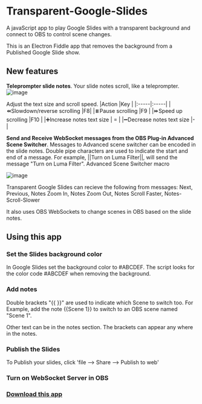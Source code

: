 # Transparent-Google-Slides
A javaScript app to play Google Slides with a transparent background and connect to OBS to control scene changes. 

This is an Electron Fiddle app that removes the background from a Published Google Slide show.  
## New features
 **Teleprompter slide notes**. Your slide notes scroll, like a teleprompter.  
![image](https://github.com/UUoocl/Transparent-Google-Slides/assets/99063397/49959c88-9bd9-4865-8de3-d101856ee812)

Adjust the text size and scroll speed. 
|Action      |Key      |
|:-----|:-----|
|⏪Slowdown/reverse scrolling      |F8|
|⏸️Pause scrolling      |F9     |
|⏩Speed up scrolling      |F10      |
|➕Increase notes text size      | =   |
|➖Decrease notes text size      |-     |

**Send and Receive WebSocket messages from the OBS Plug-in Advanced Scene Switcher**.
Messages to Advanced scene switcher can be encoded in the slide notes.  Double pipe characters are used to indicate the start and end of a message.  For example, ||Turn on Luma Filter||, will send the message "Turn on Luma Filter".  Advanced Scene Switcher macro

![image](https://github.com/UUoocl/Transparent-Google-Slides/assets/99063397/a2fbc51c-286d-4f37-8bc7-582d8fd9e67e)

Transparent Google Slides can recieve the following from messages: Next, Previous, Notes Zoom In, Notes Zoom Out, Notes Scroll Faster, Notes-Scroll-Slower

It also uses OBS WebSockets to change scenes in OBS based on the slide notes.  

## Using this app

### Set the Slides background color

In Google Slides set the background color to #ABCDEF.  The script looks for the color code #ABCDEF when removing the background. 

### Add notes

Double brackets "{{ }}" are used to indicate which Scene to switch too. For Example, add the note {{Scene 1}} to switch to an OBS scene named "Scene 1". 

Other text can be in the notes section. The brackets can appear any where in the notes. 

### Publish the Slides

To Publish your slides, click 'file --> Share --> Publish to web'

### Turn on WebSocket Server in OBS

### [Download this app](https://github.com/UUoocl/Transparent-Google-Slides/releases/tag/0.0.1-alpha)



